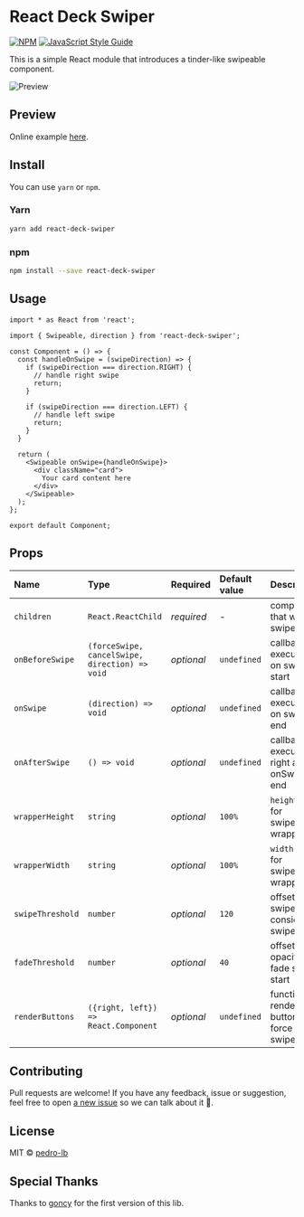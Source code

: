# React Deck Swiper

[![NPM](https://img.shields.io/npm/v/react-deck-swiper.svg)](https://www.npmjs.com/package/react-deck-swiper) [![JavaScript Style Guide](https://img.shields.io/badge/code_style-standard-brightgreen.svg)](https://standardjs.com)

This is a simple React module that introduces a tinder-like swipeable component.

![Preview](https://media.giphy.com/media/US0kvefmSueoiIpZwU/giphy.gif)

## Preview

Online example [here](https://pedro-lb.github.io/react-deck-swiper/).

## Install

You can use `yarn` or `npm`.


### Yarn

```bash
yarn add react-deck-swiper
```

### npm

```bash
npm install --save react-deck-swiper
```

## Usage

```
import * as React from 'react';

import { Swipeable, direction } from 'react-deck-swiper';

const Component = () => {
  const handleOnSwipe = (swipeDirection) => {
    if (swipeDirection === direction.RIGHT) {
      // handle right swipe
      return;
    }

    if (swipeDirection === direction.LEFT) {
      // handle left swipe
      return;
    }
  }

  return (
    <Swipeable onSwipe={handleOnSwipe}>
      <div className="card">
        Your card content here
      </div>
    </Swipeable>
  );
};

export default Component;
```

## Props

Name | Type | Required | Default value | Description
:--- | :--- | :--- | :--- | :---
`children` | `React.ReactChild` | _required_ | - | component that will be swipeable
`onBeforeSwipe` | `(forceSwipe, cancelSwipe, direction) => void` | _optional_ | `undefined` | callback executed on swipe start
`onSwipe` | `(direction) => void` | _optional_ | `undefined` | callback executed on swipe end
`onAfterSwipe` | `() => void` | _optional_ | `undefined` | callback executed right after onSwipe end
`wrapperHeight` | `string` | _optional_ | `100%` | `height` prop for swipeable wrapper
`wrapperWidth` | `string` | _optional_ | `100%` | `width` prop for swipeable wrapper
`swipeThreshold` | `number` | _optional_ | `120` | offset in px swiped to consider as swipe
`fadeThreshold` | `number` | _optional_ | `40` | offset when opacity fade should start
`renderButtons` | `({right, left}) => React.Component` | _optional_ | `undefined` | function to render buttons to force swipes

## Contributing

Pull requests are welcome! If you have any feedback, issue or suggestion, feel free to open [a new issue](https://github.com/pedro-lb/react-deck-swiper/issues/new) so we can talk about it 💬.

## License

MIT © [pedro-lb](https://github.com/pedro-lb)

## Special Thanks

Thanks to [goncy](https://github.com/goncy/) for the first version of this lib.
